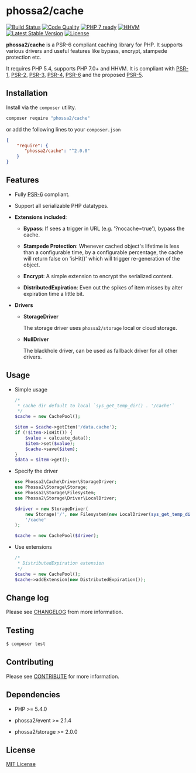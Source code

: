 # phossa2/cache
[![Build Status](https://travis-ci.org/phossa2/cache.svg?branch=master)](https://travis-ci.org/phossa2/cache)
[![Code Quality](https://scrutinizer-ci.com/g/phossa2/cache/badges/quality-score.png?b=master)](https://scrutinizer-ci.com/g/phossa2/cache/)
[![PHP 7 ready](http://php7ready.timesplinter.ch/phossa2/cache/master/badge.svg)](https://travis-ci.org/phossa2/cache)
[![HHVM](https://img.shields.io/hhvm/phossa2/cache.svg?style=flat)](http://hhvm.h4cc.de/package/phossa2/cache)
[![Latest Stable Version](https://img.shields.io/packagist/vpre/phossa2/cache.svg?style=flat)](https://packagist.org/packages/phossa2/cache)
[![License](https://poser.pugx.org/phossa2/cache/license)](http://mit-license.org/)

**phossa2/cache** is a PSR-6 compliant caching library for PHP. It supports
various drivers and useful features like bypass, encrypt, stampede protection
etc.

It requires PHP 5.4, supports PHP 7.0+ and HHVM. It is compliant with [PSR-1][PSR-1],
[PSR-2][PSR-2], [PSR-3][PSR-3], [PSR-4][PSR-4], [PSR-6][PSR-6] and the proposed
[PSR-5][PSR-5].

[PSR-1]: http://www.php-fig.org/psr/psr-1/ "PSR-1: Basic Coding Standard"
[PSR-2]: http://www.php-fig.org/psr/psr-2/ "PSR-2: Coding Style Guide"
[PSR-3]: http://www.php-fig.org/psr/psr-3/ "PSR-3: Logger Interface"
[PSR-4]: http://www.php-fig.org/psr/psr-4/ "PSR-4: Autoloader"
[PSR-5]: https://github.com/phpDocumentor/fig-standards/blob/master/proposed/phpdoc.md "PSR-5: PHPDoc"
[PSR-6]: http://www.php-fig.org/psr/psr-6/ "PSR-6: Caching Interface"

Installation
---
Install via the `composer` utility.

```bash
composer require "phossa2/cache"
```

or add the following lines to your `composer.json`

```json
{
    "require": {
       "phossa2/cache": "^2.0.0"
    }
}
```

Features
---

- Fully [PSR-6][PSR-6] compliant.

- Support all serializable PHP datatypes.

- **Extensions included**:

  - **Bypass**: If sees a trigger in URL (e.g. '?nocache=true'), bypass the
    cache.

  - **Stampede Protection**: Whenever cached object's lifetime is less than a
    configurable time, by a configurable percentage, the cache will return false
    on 'isHit()' which will trigger re-generation of the object.

  - **Encrypt**: A simple extension to encrypt the serialized content.

  - **DistributedExpiration**: Even out the spikes of item misses by alter
    expiration time a little bit.

- **Drivers**

  - **StorageDriver**

    The storage driver uses `phossa2/storage` local or cloud storage.

  - **NullDriver**

    The blackhole driver, can be used as fallback driver for all other drivers.

Usage
--

- Simple usage

  ```php
  /*
   * cache dir default to local `sys_get_temp_dir() . '/cache'`
   */
  $cache = new CachePool();

  $item = $cache->getItem('/data.cache');
  if (!$item->isHit()) {
      $value = calcuate_data();
      $item->set($value);
      $cache->save($item);
  }
  $data = $item->get();
  ```

- Specify the driver

  ```php
  use Phossa2\Cache\Driver\StorageDriver;
  use Phossa2\Storage\Storage;
  use Phossa2\Storage\Filesystem;
  use Phossa2\Storage\Driver\LocalDriver;

  $driver = new StorageDriver(
      new Storage('/', new Filesystem(new LocalDriver(sys_get_temp_dir()))),
      '/cache'
  );

  $cache = new CachePool($driver);
  ```

- Use extensions

  ```php
  /*
   * DistributedExpiration extension
   */
  $cache = new CachePool();
  $cache->addExtension(new DistributedExpiration());
  ```

Change log
---

Please see [CHANGELOG](CHANGELOG.md) from more information.

Testing
---

```bash
$ composer test
```

Contributing
---

Please see [CONTRIBUTE](CONTRIBUTE.md) for more information.

Dependencies
---

- PHP >= 5.4.0

- phossa2/event >= 2.1.4

- phossa2/storage >= 2.0.0

License
---

[MIT License](http://mit-license.org/)
